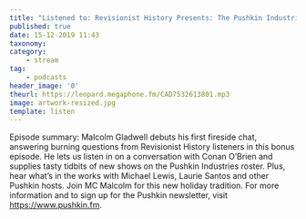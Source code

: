 ```yaml
---
title: "Listened to: Revisionist History Presents: The Pushkin Industries Holiday Variety Show"
published: true
date: 15-12-2019 11:43
taxonomy:
category:
	- stream
tag:
	- podcasts
header_image: '0'
theurl: https://leopard.megaphone.fm/CAD7532613801.mp3
image: artwork-resized.jpg
template: listen
--- 
```

Episode summary: Malcolm Gladwell debuts his first fireside chat, answering burning questions from Revisionist History listeners in this bonus episode. He lets us listen in on a conversation with Conan O’Brien and supplies tasty tidbits of new shows on the Pushkin Industries roster. Plus, hear what’s in the works with Michael Lewis, Laurie Santos and other Pushkin hosts. Join MC Malcolm for this new holiday tradition. For more information and to sign up for the Pushkin newsletter, visit https://www.pushkin.fm.

